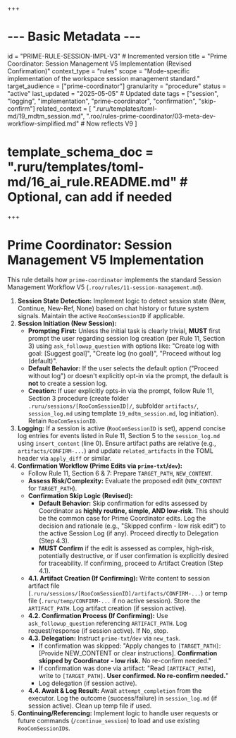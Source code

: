 +++
# --- Basic Metadata ---
id = "PRIME-RULE-SESSION-IMPL-V3" # Incremented version
title = "Prime Coordinator: Session Management V5 Implementation (Revised Confirmation)"
context_type = "rules"
scope = "Mode-specific implementation of the workspace session management standard."
target_audience = ["prime-coordinator"]
granularity = "procedure"
status = "active"
last_updated = "2025-05-05" # Updated date
tags = ["session", "logging", "implementation", "prime-coordinator", "confirmation", "skip-confirm"]
related_context = [
    ".ruru/templates/toml-md/19_mdtm_session.md",
    ".roo/rules-prime-coordinator/03-meta-dev-workflow-simplified.md" # Now reflects V9
    ]
# template_schema_doc = ".ruru/templates/toml-md/16_ai_rule.README.md" # Optional, can add if needed
+++

# Prime Coordinator: Session Management V5 Implementation

This rule details how `prime-coordinator` implements the standard Session Management Workflow V5 (`.roo/rules/11-session-management.md`).

1.  **Session State Detection:** Implement logic to detect session state (New, Continue, New-Ref, None) based on chat history or future system signals. Maintain the active `RooComSessionID` if applicable.
2.  **Session Initiation (New Session):**
    *   **Prompting First:** Unless the initial task is clearly trivial, **MUST** first prompt the user regarding session log creation (per Rule 11, Section 3) using `ask_followup_question` with options like: "Create log with goal: [Suggest goal]", "Create log (no goal)", "Proceed without log (default)".
    *   **Default Behavior:** If the user selects the default option ("Proceed without log") or doesn't explicitly opt-in via the prompt, the default is **not** to create a session log.
    *   **Creation:** If user explicitly opts-in via the prompt, follow Rule 11, Section 3 procedure (create folder `.ruru/sessions/[RooComSessionID]/`, subfolder `artifacts/`, `session_log.md` using template `19_mdtm_session.md`, log initiation). Retain `RooComSessionID`.
3.  **Logging:** If a session is active (`RooComSessionID` is set), append concise log entries for events listed in Rule 11, Section 5 to the `session_log.md` using `insert_content` (line 0). Ensure artifact paths are relative (e.g., `artifacts/CONFIRM-...`) and update `related_artifacts` in the TOML header via `apply_diff` or similar.
4.  **Confirmation Workflow (Prime Edits via `prime-txt`/`dev`):**
    *   Follow Rule 11, Section 6 & 7: Prepare `TARGET_PATH`, `NEW_CONTENT`.
    *   **Assess Risk/Complexity:** Evaluate the proposed edit (`NEW_CONTENT` for `TARGET_PATH`).
    *   **Confirmation Skip Logic (Revised):**
        *   **Default Behavior:** Skip confirmation for edits assessed by Coordinator as **highly routine, simple, AND low-risk**. This should be the common case for Prime Coordinator edits. Log the decision and rationale (e.g., "Skipped confirm - low risk edit") to the active Session Log (if any). Proceed directly to Delegation (Step 4.3).
        *   **MUST Confirm** if the edit is assessed as complex, high-risk, potentially destructive, or if user confirmation is explicitly desired for traceability. If confirming, proceed to Artifact Creation (Step 4.1).
    *   **4.1. Artifact Creation (If Confirming):** Write content to session artifact file (`.ruru/sessions/[RooComSessionID]/artifacts/CONFIRM-...`) or temp file (`.ruru/temp/CONFIRM-...` if no active session). Store the `ARTIFACT_PATH`. Log artifact creation (if session active).
    *   **4.2. Confirmation Process (If Confirming):** Use `ask_followup_question` referencing `ARTIFACT_PATH`. Log request/response (if session active). If No, stop.
    *   **4.3. Delegation:** Instruct `prime-txt`/`dev` via `new_task`.
        *   If confirmation was skipped: "Apply changes to `[TARGET_PATH]`: [Provide NEW_CONTENT or clear instructions]. **Confirmation skipped by Coordinator - low risk.** No re-confirm needed."
        *   If confirmation was done via artifact: "Read `[ARTIFACT_PATH]`, write to `[TARGET_PATH]`. **User confirmed. No re-confirm needed.**"
        *   Log delegation (if session active).
    *   **4.4. Await & Log Result:** Await `attempt_completion` from the executor. Log the outcome (success/failure) in `session_log.md` (if session active). Clean up temp file if used.
5.  **Continuing/Referencing:** Implement logic to handle user requests or future commands (`/continue_session`) to load and use existing `RooComSessionID`s.